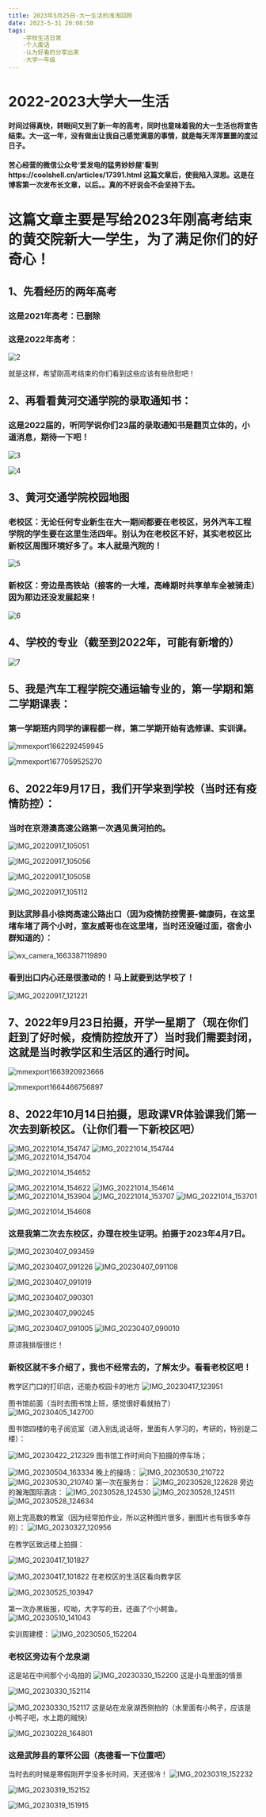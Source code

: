 ```yaml
---
title: 2023年5月25日-大一生活的浅浅回顾
date: 2023-5-31 20:08:50
tags:
	-学校生活日常
	-个人废话
	-认为好看的分享出来
	-大学一年级
---
```



# 2022-2023大学大一生活

#### 时间过得真快，转眼间又到了新一年的高考，同时也意味着我的大一生活也将宣告结束。大一这一年，没有做出让我自己感觉满意的事情，就是每天浑浑噩噩的度过日子。
#### 苦心经营的微信公众号‘爱发电的猛男妙妙屋’看到https://coolshell.cn/articles/17391.html 这篇文章后，使我陷入深思。这是在博客第一次发布长文章，以后。。真的不好说会不会坚持下去。

# 这篇文章主要是写给2023年刚高考结束的黄交院新大一学生，为了满足你们的好奇心！

## 1、先看经历的两年高考

### 这是2021年高考：已删除



### 这是2022年高考：

![2](https://github.com/humengofchina/mengnanBlog/assets/99729216/b6ed2a27-52fa-4de6-beea-87f1d77023f3)

就是这样，希望刚高考结束的你们看到这些应该有些欣慰吧！

## 2、再看看黄河交通学院的录取通知书：

### 这是2022届的，听同学说你们23届的录取通知书是翻页立体的，小道消息，期待一下吧！

![3](https://github.com/humengofchina/mengnanBlog/assets/99729216/d67dee77-f53b-48c7-a579-180b1856169f)


![4](https://github.com/humengofchina/mengnanBlog/assets/99729216/682c15e7-a824-49f0-a5e8-0e6498661d49)


## 3、黄河交通学院校园地图

### 老校区：无论任何专业新生在大一期间都要在老校区，另外汽车工程学院的学生要在这里生活四年。别认为在老校区不好，其实老校区比新校区周围环境好多了。本人就是汽院的！


![5](https://github.com/humengofchina/mengnanBlog/assets/99729216/5d9413e5-07ef-4705-9f20-8435dcaca9a3)

### 新校区：旁边是高铁站（接客的一大堆，高峰期时共享单车全被骑走）因为那边还没发展起来！


![6](https://github.com/humengofchina/mengnanBlog/assets/99729216/7601602a-7589-4d2b-98cd-86f020bed509)

## 4、学校的专业（截至到2022年，可能有新增的）

![7](https://github.com/humengofchina/mengnanBlog/assets/99729216/12e3eb01-7ebf-41bd-b769-2d558b8551d8)

## 5、我是汽车工程学院交通运输专业的，第一学期和第二学期课表：
### 第一学期班内同学的课程都一样，第二学期开始有选修课、实训课。

![mmexport1662292459945](https://github.com/humengofchina/mengnanBlog/assets/99729216/68149ef4-418a-4a8f-b040-c6cf7b934faf)

![mmexport1677059525270](https://github.com/humengofchina/mengnanBlog/assets/99729216/df13c737-5513-4229-a358-ae999f2e565e)

## 6、2022年9月17日，我们开学来到学校（当时还有疫情防控）：
### 当时在京港澳高速公路第一次遇见黄河拍的。

![IMG_20220917_105051](https://github.com/humengofchina/mengnanBlog/assets/99729216/4f9d7b68-57f1-4dc3-86f8-cab90df727f2)

![IMG_20220917_105056](https://github.com/humengofchina/mengnanBlog/assets/99729216/6ce70ab1-ecd3-41a0-aac8-069158fa5844)

![IMG_20220917_105058](https://github.com/humengofchina/mengnanBlog/assets/99729216/0d6f1a63-ab57-4c27-958a-4eefea78b56d)

![IMG_20220917_105112](https://github.com/humengofchina/mengnanBlog/assets/99729216/a43b239f-e1f2-4f23-9e52-1dfd9fbb7b1e)

### 到达武陟县小徐岗高速公路出口（因为疫情防控需要-健康码，在这里堵车堵了两个小时，室友威哥也在这里堵，当时还没碰过面，宿舍小群知道的）：

![wx_camera_1663387119890](https://github.com/humengofchina/mengnanBlog/assets/99729216/bb86cfef-6313-4eed-85f2-10ebbf5a127b)

### 看到出口内心还是很激动的！马上就要到达学校了！

![IMG_20220917_121221](https://github.com/humengofchina/mengnanBlog/assets/99729216/082486bf-12ba-4af7-bd91-0ec874efa210)

## 7、2022年9月23日拍摄，开学一星期了（现在你们赶到了好时候，疫情防控放开了）当时我们需要封闭，这就是当时教学区和生活区的通行时间。

![mmexport1663920923666](https://github.com/humengofchina/mengnanBlog/assets/99729216/09e02e71-a594-44a6-8525-85d25eb0e623)

![mmexport1664466756897](https://github.com/humengofchina/mengnanBlog/assets/99729216/1c2fe768-3d39-4775-8a2d-182ec919da51)

## 8、2022年10月14日拍摄，思政课VR体验课我们第一次去到新校区。（让你们看一下新校区吧）

![IMG_20221014_154747](https://github.com/humengofchina/mengnanBlog/assets/99729216/e7d669ee-b39c-488c-8c63-ea0d4c94cd38)
![IMG_20221014_154744](https://github.com/humengofchina/mengnanBlog/assets/99729216/7f8ce8b3-8e1a-4d52-8967-2fea29365232)
![IMG_20221014_154704](https://github.com/humengofchina/mengnanBlog/assets/99729216/02e4ecd4-c687-4005-b68c-a3d14ff83738)

![IMG_20221014_154652](https://github.com/humengofchina/mengnanBlog/assets/99729216/f251851f-3d60-4eee-af0d-0329a5baf33c)


![IMG_20221014_154622](https://github.com/humengofchina/mengnanBlog/assets/99729216/f9004f3d-9fad-4e6b-a368-8025c35cb54f)
![IMG_20221014_154614](https://github.com/humengofchina/mengnanBlog/assets/99729216/fd4a25f7-b211-4506-8084-fcbaf0e97bf0)
![IMG_20221014_153904](https://github.com/humengofchina/mengnanBlog/assets/99729216/a975c8c9-25c2-4e75-8e19-7eecd29b415f)
![IMG_20221014_153707](https://github.com/humengofchina/mengnanBlog/assets/99729216/16375c45-707f-4414-8902-c8fe1137871d)
![IMG_20221014_153701](https://github.com/humengofchina/mengnanBlog/assets/99729216/1d48e802-3205-4e0f-9f35-e7dba0d2e0ce)


![IMG_20221014_154608](https://github.com/humengofchina/mengnanBlog/assets/99729216/f676b932-d711-4d99-9289-cc62cacda50d)

### 这是我第二次去东校区，办理在校生证明。拍摄于2023年4月7日。


![IMG_20230407_093459](https://github.com/humengofchina/mengnanBlog/assets/99729216/63828606-098f-4006-b50e-f7c6acbc3d1c)


![IMG_20230407_091226](https://github.com/humengofchina/mengnanBlog/assets/99729216/568c894a-6731-4d57-b533-7cde7847a659)
![IMG_20230407_091108](https://github.com/humengofchina/mengnanBlog/assets/99729216/80034db3-9c92-413a-bf02-09af888af2c0)


![IMG_20230407_091019](https://github.com/humengofchina/mengnanBlog/assets/99729216/9a812340-19d1-4599-a146-e27dd16be0c7)

![IMG_20230407_090301](https://github.com/humengofchina/mengnanBlog/assets/99729216/f0b8e455-f87b-468a-9a12-2b8c612890cf)


![IMG_20230407_090245](https://github.com/humengofchina/mengnanBlog/assets/99729216/bb3476d0-1dfb-4f78-8974-b2cf89751ec7)

![IMG_20230407_091005](https://github.com/humengofchina/mengnanBlog/assets/99729216/412910e2-232f-486e-bcbc-ea72c08f3a9f)
![IMG_20230407_090010](https://github.com/humengofchina/mengnanBlog/assets/99729216/186c83b8-9812-4740-9379-0e23378648bd)

原谅我排版很烂！
### 新校区就不多介绍了，我也不经常去的，了解太少。看看老校区吧！
教学区门口的打印店，还能办校园卡的地方
![IMG_20230417_123951](https://github.com/humengofchina/mengnanBlog/assets/99729216/6c08036a-9135-40d7-aed1-5f1d9c1167b4)

图书馆前面（当时去图书馆上班，感觉很好看就拍了）
![IMG_20230405_142700](https://github.com/humengofchina/mengnanBlog/assets/99729216/c68e73ac-ac9a-4865-a50c-4e985591b50d)

图书馆四楼的电子阅览室（进入别乱说话呀，里面有人学习的，考研的，特别是二楼）：

![IMG_20230422_212329](https://github.com/humengofchina/mengnanBlog/assets/99729216/b35f121b-5820-451b-adec-9586d0721c40)
图书馆工作时间向下拍摄的停车场；

![IMG_20230504_163334](https://github.com/humengofchina/mengnanBlog/assets/99729216/a4dad757-fe95-4115-934a-4d2b769d81a5)
晚上的操场：
![IMG_20230530_210722](https://github.com/humengofchina/mengnanBlog/assets/99729216/1694c0c2-9db1-458a-9f19-4ce74a8237de)
![IMG_20230530_210740](https://github.com/humengofchina/mengnanBlog/assets/99729216/021166d4-360e-45d4-aec6-3f362e24888e)
第一次在服务台：
![IMG_20230528_122628](https://github.com/humengofchina/mengnanBlog/assets/99729216/ccf3e6ff-597f-44e9-8416-863ecd4970d9)
旁边的瀚海国际酒店：
![IMG_20230528_124530](https://github.com/humengofchina/mengnanBlog/assets/99729216/3bfaaaa1-d203-4cfb-807a-50c44e5ee389)
![IMG_20230528_124511](https://github.com/humengofchina/mengnanBlog/assets/99729216/d217264d-d5b6-4147-bb76-e0e1115cbcf6)
![IMG_20230528_124634](https://github.com/humengofchina/mengnanBlog/assets/99729216/06d3cccf-fbc5-44a3-b455-6dbf890af451)

刚上完高数的教室（因为经常拍作业，所以这种图片很多，删图片也有很多幸存的）：
![IMG_20230327_120956](https://github.com/humengofchina/mengnanBlog/assets/99729216/60d2bd3a-597d-48fb-bce3-532cb580210b)

在教学区致远楼上拍摄：

![IMG_20230417_101827](https://github.com/humengofchina/mengnanBlog/assets/99729216/9e89e491-7455-4b15-97c9-f9d1c4e735bf)

![IMG_20230417_101822](https://github.com/humengofchina/mengnanBlog/assets/99729216/8b8f50a7-6841-403d-979d-d9c4c8a9f544)
在老校区的生活区看向教学区

![IMG_20230525_103947](https://github.com/humengofchina/mengnanBlog/assets/99729216/3fe44056-b0a2-4612-bbc2-7f4427f54d4f)

第一次办黑板报，哎呦，大字写的丑，还画了个小鳄鱼。
![IMG_20230510_141043](https://github.com/humengofchina/mengnanBlog/assets/99729216/0e43d402-bbf8-4525-93b5-a543ded1727d)


实训周建模：
![IMG_20230505_152204](https://github.com/humengofchina/mengnanBlog/assets/99729216/0ddfee0d-5154-4916-bebe-d4c823ca7172)

### 老校区旁边有个龙泉湖
这是站在中间那个小岛拍的
![IMG_20230330_152200](https://github.com/humengofchina/mengnanBlog/assets/99729216/b7df0544-b859-449e-ba3f-7dad004cdccd)
这是小岛里面的情景

![IMG_20230330_152114](https://github.com/humengofchina/mengnanBlog/assets/99729216/9b25e9af-fc57-482b-bd82-8716f69daf15)

![IMG_20230330_152117](https://github.com/humengofchina/mengnanBlog/assets/99729216/15a48893-3e90-46ea-84e8-8993dd54c2fd)
这是站在龙泉湖西侧拍的（水里面有小鸭子，应该是小鸭子吧，水上跑的贼快）

![IMG_20230228_164801](https://github.com/humengofchina/mengnanBlog/assets/99729216/23302fa8-f063-4874-8574-b971ca4d6399)

### 这是武陟县的覃怀公园（高德看一下位置吧）
当时去的时候是寒假刚开学没多长时间，天还很冷！
![IMG_20230319_152232](https://github.com/humengofchina/mengnanBlog/assets/99729216/6a282e4e-a37a-4c0e-9fd4-6ad6e22f78fb)

![IMG_20230319_152152](https://github.com/humengofchina/mengnanBlog/assets/99729216/640f001f-33dc-46f1-9d39-a45168274b31)

![IMG_20230319_151915](https://github.com/humengofchina/mengnanBlog/assets/99729216/b6a6b8e4-466d-4060-8a81-0446c637d73f)



<!-- more -->
